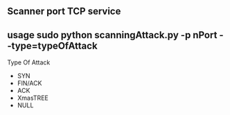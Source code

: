 ## Scanner port TCP service
## usage sudo python scanningAttack.py -p nPort --type=typeOfAttack
Type Of Attack
- SYN
- FIN/ACK
- ACK
- XmasTREE
- NULL
